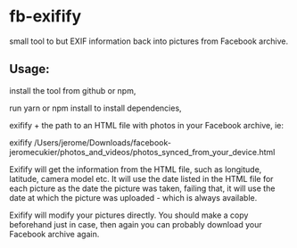 # fb-exifify
small tool to but EXIF information back into pictures from Facebook archive.

## Usage:

install the tool from github or npm,

run yarn or npm install to install dependencies,

exifify + the path to an HTML file with photos in your Facebook archive, ie:

exifify /Users/jerome/Downloads/facebook-jeromecukier/photos_and_videos/photos_synced_from_your_device.html

Exifify will get the information from the HTML file, such as longitude, latitude, camera model etc. 
It will use the date listed in the HTML file for each picture as the date the picture was taken, failing that, it will use the date at which the picture was uploaded - which is always available.

Exifify will modify your pictures directly. You should make a copy beforehand just in case, then again you can probably download your Facebook archive again.
